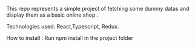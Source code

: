This repo represents a simple project of fetching some dummy datas and display them as a basic online shop . 

Technologies used: React,Typescript, Redux.

How to install : Run npm install in the project folder 
